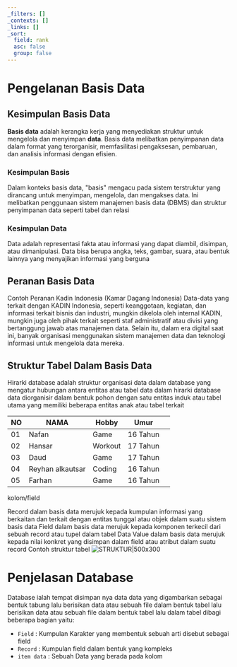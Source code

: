 ```yaml
---
_filters: []
_contexts: []
_links: []
_sort:
  field: rank
  asc: false
  group: false
---
```

# Pengelanan Basis Data
## Kesimpulan Basis Data
**Basis data** adalah kerangka kerja yang menyediakan struktur untuk mengelola dan menyimpan **data**. Basis data melibatkan penyimpanan data dalam format yang terorganisir, memfasilitasi pengaksesan, pembaruan, dan analisis informasi dengan efisien.
### Kesimpulan Basis 
Dalam konteks basis data, "basis" mengacu pada sistem terstruktur yang dirancang untuk menyimpan, mengelola, dan mengakses data. Ini melibatkan penggunaan sistem manajemen basis data (DBMS) dan struktur penyimpanan data seperti tabel dan relasi

### Kesimpulan Data
Data adalah representasi fakta atau informasi yang dapat diambil, disimpan, atau dimanipulasi. Data bisa berupa angka, teks, gambar, suara, atau bentuk lainnya yang menyajikan informasi yang berguna
## Peranan Basis Data
  Contoh Peranan Kadin Indonesia (Kamar Dagang Indonesia)
Data-data yang terkait dengan KADIN Indonesia, seperti keanggotaan, kegiatan, dan informasi terkait bisnis dan industri, mungkin dikelola oleh internal KADIN, mungkin juga oleh pihak terkait seperti staf administratif atau divisi yang bertanggung jawab atas manajemen data. Selain itu, dalam era digital saat ini, banyak organisasi menggunakan sistem manajemen data dan teknologi informasi untuk mengelola data mereka.



## Struktur Tabel Dalam Basis Data
Hirarki database adalah struktur organisasi data dalam database yang mengatur hubungan antara entitas atau tabel data dalam hirarki database data diorganisir dalam bentuk pohon dengan satu entitas induk atau tabel utama yang memiliki beberapa entitas anak atau tabel terkait

| NO | NAMA | Hobby | Umur |  |
| ---- | ---- | ---- | ---- | ---- |
| 01 | Nafan | Game | 16 Tahun |  |
| 02 | Hansar | Workout | 17 Tahun |  |
| 03 | Daud | Game | 17 Tahun |  |
| 04 | Reyhan alkautsar | Coding | 16 Tahun |  |
| 05 | Farhan | Game | 16 Tahun |  |
kolom/field

Record dalam basis data merujuk kepada kumpulan informasi yang berkaitan dan terkait dengan entitas tunggal atau objek dalam suatu sistem basis data
Field dalam basis data merujuk kepada komponen terkecil dari sebuah record atau tupel dalam tabel Data Value dalam basis data merujuk kepada nilai konkret yang disimpan dalam field atau atribut dalam suatu record
Contoh struktur tabel
![STRUKTUR|500x300](ASET/data%20base.jpg)


# Penjelasan Database
Database ialah tempat disimpan nya data data yang digambarkan sebagai bentuk tabung lalu berisikan data atau sebuah file dalam bentuk tabel lalu berisikan data atau sebuah  file dalam bentuk tabel lalu dalam tabel dibagi beberapa bagian yaitu:

* `Field` : Kumpulan Karakter yang membentuk sebuah arti disebut sebagai field
* `Record` : Kumpulan field dalam bentuk yang kompleks
* `item data` : Sebuah Data yang berada pada kolom
